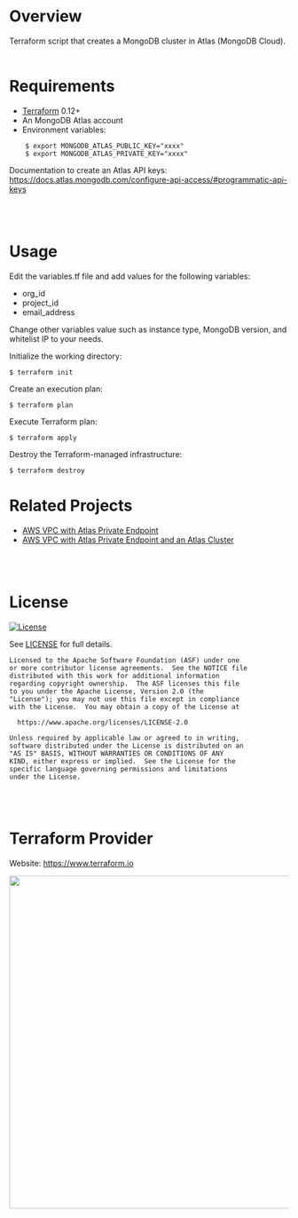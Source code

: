 # Overview

Terraform script that creates a MongoDB cluster in Atlas (MongoDB Cloud).
<br/><br/>

# Requirements

- [Terraform](https://www.terraform.io/downloads.html) 0.12+
- An MongoDB Atlas account
- Environment variables:
```
    $ export MONGODB_ATLAS_PUBLIC_KEY="xxxx"
    $ export MONGODB_ATLAS_PRIVATE_KEY="xxxx"
```

Documentation to create an Atlas API keys: https://docs.atlas.mongodb.com/configure-api-access/#programmatic-api-keys

<br/><br/>
# Usage

Edit the variables.tf file and add values for the following variables:
- org_id
- project_id
- email_address

Change other variables value such as instance type, MongoDB version, and whitelist IP to your needs.

Initialize the working directory:
```
$ terraform init
```

Create an execution plan:
```
$ terraform plan
```

Execute Terraform plan:
```
$ terraform apply
```

Destroy the Terraform-managed infrastructure:
```
$ terraform destroy
```

# Related Projects

- [AWS VPC with Atlas Private Endpoint](https://github.com/MartinCanovas/aws-vpc-atlas-private-endpoint)
- [AWS VPC with Atlas Private Endpoint and an Atlas Cluster](https://github.com/MartinCanovas/aws-vpc-mongodb-atlas-private-endpoint)

<br/><br/>
# License 

[![License](https://img.shields.io/badge/License-Apache%202.0-blue.svg)](https://opensource.org/licenses/Apache-2.0) 

See [LICENSE](LICENSE) for full details.

    Licensed to the Apache Software Foundation (ASF) under one
    or more contributor license agreements.  See the NOTICE file
    distributed with this work for additional information
    regarding copyright ownership.  The ASF licenses this file
    to you under the Apache License, Version 2.0 (the
    "License"); you may not use this file except in compliance
    with the License.  You may obtain a copy of the License at

      https://www.apache.org/licenses/LICENSE-2.0

    Unless required by applicable law or agreed to in writing,
    software distributed under the License is distributed on an
    "AS IS" BASIS, WITHOUT WARRANTIES OR CONDITIONS OF ANY
    KIND, either express or implied.  See the License for the
    specific language governing permissions and limitations
    under the License.


<br/><br/>
# Terraform Provider

Website: https://www.terraform.io

<img src="https://cdn.rawgit.com/hashicorp/terraform-website/master/content/source/assets/images/logo-hashicorp.svg" width="600px">

